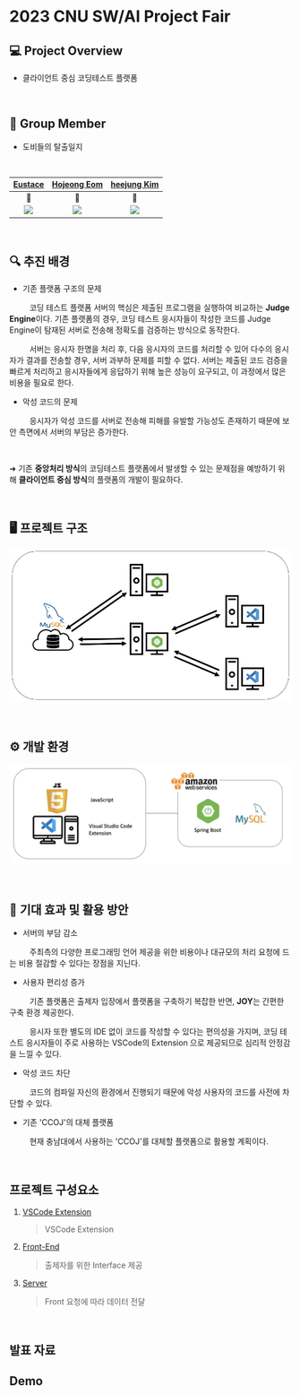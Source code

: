 # 2023 CNU SW/AI Project Fair

## 💻 Project Overview
- 클라이언트 중심 코딩테스트 플랫폼

</br>

## 👥 Group Member

- 도비들의 탈출일지

</br>

<div align="center">
  
|[Eustace](https://github.com/dlwnsrb0829)|[Hojeong Eom](https://github.com/DobiIsFree)|[heejung Kim](https://github.com/hj-k66)
|:---:|:---:|:---:|
|🐻|🦊|🐰|
|<img src="https://avatars.githubusercontent.com/u/39390618?v=4" width="105">|<img src="https://avatars.githubusercontent.com/u/52994616?v=4" width="105">|<img src="https://avatars.githubusercontent.com/u/68041758?v=4" width="105">|

</div>

</br>

## 🔍 추진 배경

- 기존 플랫폼 구조의 문제

&emsp; &emsp; 코딩 테스트 플랫폼 서버의 핵심은 제출된 프로그램을 실행하여 비교하는 **Judge Engine**이다.
기존 플랫폼의 경우, 코딩 테스트 응시자들이 작성한 코드를 Judge Engine이 탐재된 서버로 전송해 정확도를 검증하는 방식으로 동작한다. 

&emsp; &emsp; 서버는 응시자 한명을 처리 후, 다음 응시자의 코드를 처리할 수 있어 다수의 응시자가 결과를 전송할 경우, 서버 과부하 문제를 피할 수 없다. 
서버는 제출된 코드 검증을 빠르게 처리하고 응시자들에게 응답하기 위해 높은 성능이 요구되고, 이 과정에서 많은 비용을 필요로 한다.

- 악성 코드의 문제

&emsp; &emsp; 응시자가 악성 코드를 서버로 전송해 피해를 유발할 가능성도 존재하기 때문에 보안 측면에서 서버의 부담은 증가한다.

</br>

➜ 기존 **중앙처리 방식**의 코딩테스트 플랫폼에서 발생할 수 있는 문제점을 예방하기 위해 **클라이언트 중심 방식**의 플랫폼의 개발이 필요하다.

</br>


## 🖥️ 프로젝트 구조

<p align="center"><img width="592" src="./figure/project.png"></p>



</br>

## ⚙️ 개발 환경

<p align="center"><img width="592" src="./figure/system.png"></p>

</br>

## 🔮 기대 효과 및 활용 방안

- 서버의 부담 감소

&emsp; &emsp; 주최측의 다양한 프로그래밍 언어 제공을 위한 비용이나 대규모의 처리 요청에 드는 비용 절감할 수 있다는 장점을 지닌다.

- 사용자 편리성 증가

&emsp; &emsp; 기존 플랫폼은 출제자 입장에서 플랫폼을 구축하기 복잡한 반면, **JOY**는 간편한 구축 환경 제공한다.

&emsp; &emsp; 응시자 또한 별도의 IDE 없이 코드를 작성할 수 있다는 편의성을 가지며, 코딩 테스트 응시자들이 주로 사용하는 VSCode의 Extension 으로 제공되므로 심리적 안정감을 느낄 수 있다.

- 악성 코드 차단

&emsp; &emsp; 코드의 컴파일 자신의 환경에서 진행되기 때문에 악성 사용자의 코드를 사전에 차단할 수 있다.

- 기존 'CCOJ'의 대체 플랫폼

&emsp; &emsp; 현재 충남대에서 사용하는 'CCOJ'를 대체할 플랫폼으로 활용할 계획이다.

</br>

## 프로젝트 구성요소

1. [VSCode Extension](https://github.com/Dobbies-Escape-Diary/JOY_Extension)
    > VSCode Extension

2. [Front-End](https://github.com/Dobbies-Escape-Diary/JOY_FE)
    > 출제자를 위한 Interface 제공

3. [Server](https://github.com/Dobbies-Escape-Diary/JOY-BE)
    > Front 요청에 따라 데이터 전달

</br>

## 발표 자료


## Demo
